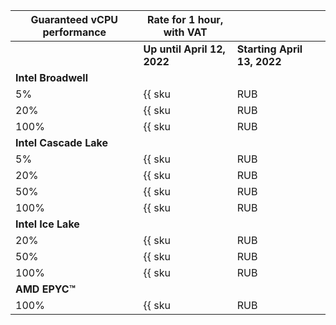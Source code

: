 | Guaranteed vCPU performance | Rate for 1 hour, with VAT | |
| --- | --- | --- |
| | **Up until April 12, 2022** | **Starting April 13, 2022** |
| **Intel Broadwell** | | |
| 5% | {{ sku|RUB|compute.vm.cpu.c05.preemptible|string }} | ₽0.19 |
| 20% | {{ sku|RUB|compute.vm.cpu.c20.preemptible|string }} | ₽0.27 |
| 100% | {{ sku|RUB|compute.vm.cpu.c100.preemptible|string }} | ₽0.34 |
| **Intel Cascade Lake** | | |
| 5% | {{ sku|RUB|compute.vm.cpu.c05.preemptible.v2|string }} | ₽0.10 |
| 20% | {{ sku|RUB|compute.vm.cpu.c20.preemptible.v2|string }} | ₽0.16 |
| 50% | {{ sku|RUB|compute.vm.cpu.c50.preemptible.v2|string }} | ₽0.22 |
| 100% | {{ sku|RUB|compute.vm.cpu.c100.preemptible.v2|string }} | ₽0.32 |
| **Intel Ice Lake** | | |
| 20% | {{ sku|RUB|compute.vm.cpu.c20.preemptible.v3|string }} | ₽0.14 |
| 50% | {{ sku|RUB|compute.vm.cpu.c50.preemptible.v3|string }} | ₽0.20 |
| 100% | {{ sku|RUB|compute.vm.cpu.c100.preemptible.v3|string }} | ₽0.29 |
| **AMD EPYC™** | | |
| 100% | {{ sku|RUB|compute.vm.cpu.c100.gpu-standard.preemptible.v3|string }} | ₽0.36 |